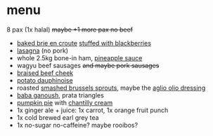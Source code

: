 # menu

8 pax (1x halal) ~~maybe +1 more pax no beef~~

* [baked brie en croute](https://www.youtube.com/watch?v=z47OjRkfMIs)
  [stuffed with blackberries](https://www.youtube.com/watch?v=Tkzz9dW9Yms)
* [lasagna](../recipes/lasagna.md) (no pork)
* whole 2.5kg bone-in ham, [pineapple sauce](../in-progress/pineapple-sauce-for-ham.md)
* wagyu beef sausages ~~and maybe pork sausages~~
* [braised beef cheek](https://www.recipetineats.com/slow-cooker-red-wine-beef-cheeks/)
* [potato dauphinoise](../recipes/potato-dauphinoise.md)
* roasted [smashed brussels sprouts](../recipes/smashed-brussels-sprouts.md),
  maybe the [aglio olio dressing](../recipes/herb-salad-dressing.md)
* [baba ganoush](../recipes/baba-ganoush.md), prata triangles
* [pumpkin pie](../recipes/confectionery/pumpkin-pie.md) 
  with [chantilly cream](../recipes/confectionery/chantilly-cream.md)
* 1x ginger ale + juice: 1x carrot, 1x orange fruit punch
* 1x cold brewed earl grey tea
* 1x no-sugar no-caffeine? maybe rooibos?
